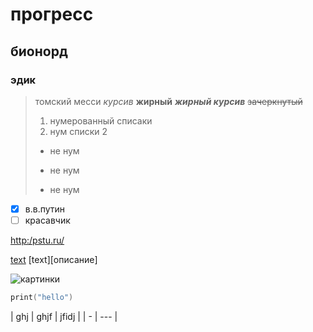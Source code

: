 # прогресс
## бионорд ##
### эдик
> томский месси
> *курсив*
> **жирный**
> ***жирный курсив***
> ~~зачеркнутый~~
> 1. нумерованный списаки
> 2. нум списки 2
> * не нум
> - не нум
> + не нум
- [x] в.в.путин
- [ ] красавчик

<http:/pstu.ru/>

[text](http:/pstu.ru/ "text")
[text][описание]

![картинки](https://cdn.fishki.net/upload/post/2020/02/04/3221227/ef5fc5a3c47984895e23dd4611900524.jpg "описание")


```C
print("hello")
```

| ghj | ghjf | jfidj |
| - | --- |

